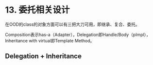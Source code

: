 # 13. 委托相关设计

在OOD的class的对象方面可以有三把大刀可用，即继承、复合、委托。

Composition表示has-a（Adapter），Delegation即Handle/Body（pImpl），Inheritance with virtual即Template Method。

## Delegation + Inheritance




